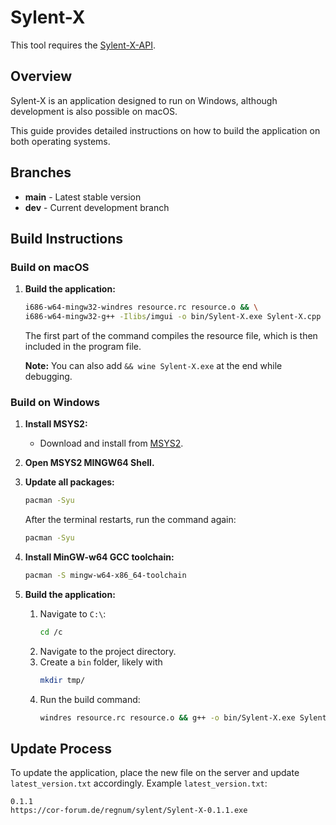 # Sylent-X

This tool requires the [Sylent-X-API](https://github.com/Sylent-X/Sylent-X-API).

## Overview

Sylent-X is an application designed to run on Windows, although development is also possible on macOS.

This guide provides detailed instructions on how to build the application on both operating systems.

## Branches

* **main** - Latest stable version
* **dev** - Current development branch

## Build Instructions

### Build on macOS

1. **Build the application:**
    ```sh
    i686-w64-mingw32-windres resource.rc resource.o && \
    i686-w64-mingw32-g++ -Ilibs/imgui -o bin/Sylent-X.exe Sylent-X.cpp libs/imgui/imgui.cpp libs/imgui/imgui_draw.cpp libs/imgui/imgui_widgets.cpp libs/imgui/imgui_tables.cpp resource.o -lurlmon -lwininet -ld3d9 -ldwmapi -static -mwindows && wine bin/Sylent-X.exe
    ```

    The first part of the command compiles the resource file, which is then included in the program file.

    **Note:** You can also add `&& wine Sylent-X.exe` at the end while debugging.

### Build on Windows

1. **Install MSYS2:**
    - Download and install from [MSYS2](https://www.msys2.org/).

2. **Open MSYS2 MINGW64 Shell.**

3. **Update all packages:**
    ```sh
    pacman -Syu
    ```
    After the terminal restarts, run the command again:
    ```sh
    pacman -Syu
    ```

4. **Install MinGW-w64 GCC toolchain:**
    ```sh
    pacman -S mingw-w64-x86_64-toolchain
    ```

5. **Build the application:**
    1. Navigate to `C:\`:
        ```sh
        cd /c
        ```
    2. Navigate to the project directory.
    3. Create a `bin` folder, likely with
        ```sh
        mkdir tmp/
        ```
    4. Run the build command:
        ```sh
        windres resource.rc resource.o && g++ -o bin/Sylent-X.exe Sylent-X.cpp libs/imgui/imgui.cpp libs/imgui/imgui_draw.cpp libs/imgui/imgui_widgets.cpp libs/imgui/imgui_tables.cpp resource.o -lurlmon -lwininet -ld3d9 -ldwmapi -static -mwindows && ./bin/Sylent-X.exe
        ```

## Update Process

To update the application, place the new file on the server and update `latest_version.txt` accordingly. Example `latest_version.txt`:

```
0.1.1
https://cor-forum.de/regnum/sylent/Sylent-X-0.1.1.exe
```